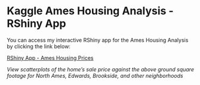 # Kaggle Ames Housing Analysis - RShiny App

You can access my interactive RShiny app for the Ames Housing Analysis by clicking the link below:

[RShiny App - Ames Housing Prices](http://127.0.0.1:3669/)

*View scatterplots of the home’s sale price against the above ground square footage for North Ames, Edwards, Brookside, and other neighborhoods*
